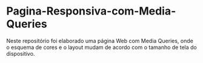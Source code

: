 # Pagina-Responsiva-com-Media-Queries
Neste repositório foi elaborado uma página Web com Media Queries, onde o esquema de cores e o layout mudam de acordo com o tamanho de tela do dispositivo.
